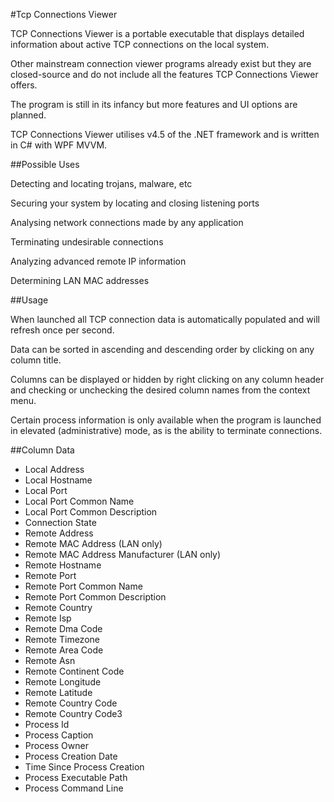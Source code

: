 #Tcp Connections Viewer


TCP Connections Viewer is a portable executable that displays detailed information about active TCP connections on the local system.

Other mainstream connection viewer programs already exist but they are closed-source and do not include all the features TCP Connections Viewer offers. 

The program is still in its infancy but more features and UI options are planned.

TCP Connections Viewer utilises v4.5 of the .NET framework and is written in C# with WPF MVVM.


##Possible Uses

Detecting and locating trojans, malware, etc

Securing your system by locating and closing listening ports

Analysing network connections made by any application

Terminating undesirable connections

Analyzing advanced remote IP information

Determining LAN MAC addresses


##Usage

When launched all TCP connection data is automatically populated and will refresh once per second.

Data can be sorted in ascending and descending order by clicking on any column title.

Columns can be displayed or hidden by right clicking on any column header and checking or unchecking the desired column names from the context menu.

Certain process information is only available when the program is launched in elevated (administrative) mode, as is the ability to terminate connections.


##Column Data

- Local Address
- Local Hostname
- Local Port
- Local Port Common Name
- Local Port Common Description
- Connection State
- Remote Address
- Remote MAC Address (LAN only)
- Remote MAC Address Manufacturer (LAN only)
- Remote Hostname
- Remote Port
- Remote Port Common Name
- Remote Port Common Description
- Remote Country
- Remote Isp
- Remote Dma Code
- Remote Timezone
- Remote Area Code
- Remote Asn
- Remote Continent Code
- Remote Longitude
- Remote Latitude
- Remote Country Code
- Remote Country Code3
- Process Id
- Process Caption
- Process Owner
- Process Creation Date
- Time Since Process Creation
- Process Executable Path
- Process Command Line
